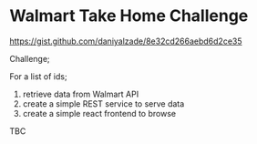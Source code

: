 # Walmart Take Home Challenge

https://gist.github.com/daniyalzade/8e32cd266aebd6d2ce35

Challenge;

For a list of ids;

1. retrieve data from Walmart API
2. create a simple REST service to serve data
3. create a simple react frontend to browse

TBC
